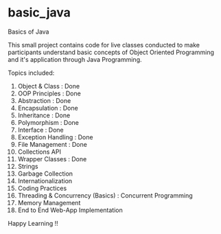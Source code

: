 # basic_java
Basics of Java

This small project contains code for live classes conducted to make participants understand basic concepts of Object Oriented Programming and it's application through Java Programming. 

Topics included:
1. Object & Class : Done
2. OOP Principles : Done
3. Abstraction : Done
4. Encapsulation : Done
5. Inheritance : Done
6. Polymorphism : Done
7. Interface : Done
8. Exception Handling : Done
9. File Management : Done
10. Collections API
11. Wrapper Classes : Done
12. Strings
13. Garbage Collection
14. Internationalization
15. Coding Practices
16. Threading & Concurrency (Basics) : Concurrent Programming
17. Memory Management
18. End to End Web-App Implementation


Happy Learning !!